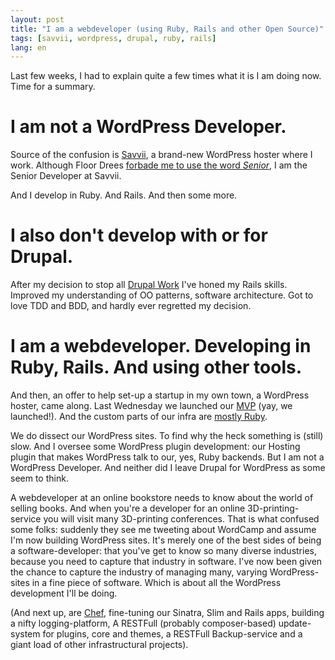 ```yaml
---
layout: post
title: "I am a webdeveloper (using Ruby, Rails and other Open Source)"
tags: [savvii, wordpress, drupal, ruby, rails]
lang: en
---
```


Last few weeks, I had to explain quite a few times what it is I am doing
now. Time for a summary. 

# I am not a WordPress Developer. 
Source of the confusion is [Savvii](http://www.savvii.nl), a brand-new
WordPress hoster where I work. Although Floor Drees [forbade me to use
the word *Senior*](http://arrrrcamp.be/talks#floor-drees), I am the Senior Developer at Savvii.

And I develop in Ruby. And Rails. And then some more.

# I also don't develop with or for Drupal.

After my decision to stop all [Drupal Work](http://berk.es/2012/10/01/farewell-drupal/) I've honed my Rails skills. Improved my understanding of OO patterns, software architecture. Got to love TDD and BDD, and hardly ever regretted my decision.

# I am a webdeveloper. Developing in Ruby, Rails. And using other tools.
And then, an offer to help set-up a startup in my own town, a WordPress hoster, came along. Last Wednesday we launched our [MVP](http://www.startuplessonslearned.com/2009/03/minimum-viable-product.html) (yay, we launched!). And the custom parts of our infra are [mostly Ruby](http://translate.google.com/translate?sl=nl&tl=en&js=n&prev=_t&hl=nl&ie=UTF-8&u=http%3A%2F%2Fwww.savvii.nl%2Fblog%2Fsavvii-systeem-architectuur%2F&act=url). 

We do dissect our WordPress sites. To find why the heck something is
(still) slow. And I oversee some WordPress plugin development: our
Hosting plugin that makes WordPress talk to our, yes, Ruby backends. But
I am not a WordPress Developer. And neither did I leave Drupal for
WordPress as some seem to think. 

A webdeveloper at an online bookstore needs to know about the world of
selling books. And when you're a developer for an online
3D-printing-service you will visit many 3D-printing conferences. That is
what confused some folks: suddenly they see me tweeting about WordCamp
and assume I'm now building WordPress sites. It's merely one of the best
sides of being a software-developer: that you've get to know so many
diverse industries, because you need to capture that industry in
software. I've now been given the chance to capture the industry of
managing many, varying WordPress-sites in a fine piece of software.
Which is about all the WordPress development I'll be doing.

(And next up, are [Chef](http://docs.opscode.com/chef/chef_overview.html), fine-tuning our Sinatra, Slim and Rails apps, building a nifty logging-platform, A RESTFull (probably composer-based) update-system for plugins, core and themes, a RESTFull Backup-service and a giant load of other infrastructural projects).
